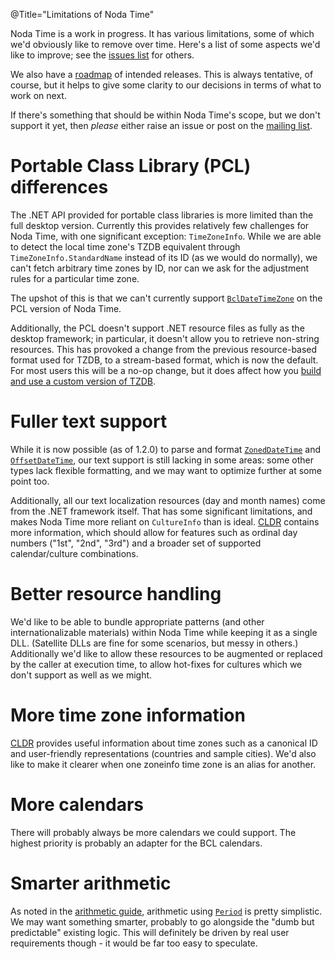 @Title="Limitations of Noda Time"

Noda Time is a work in progress. It has various limitations, some of
which we'd obviously like to remove over time. Here's a list of some
aspects we'd like to improve; see the 
[issues list](https://github.com/nodatime/nodatime/issues) for
others.

We also have a [roadmap](roadmap) of intended releases. This is
always tentative, of course, but it helps to give some clarity to our
decisions in terms of what to work on next.

If there's something that should be within Noda Time's
scope, but we don't support it yet, then *please* either raise an
issue or post on the
[mailing list](https://groups.google.com/group/noda-time).

Portable Class Library (PCL) differences
========================================

The .NET API provided for portable class libraries is more limited than the
full desktop version. Currently this provides relatively few challenges for
Noda Time, with one significant exception: `TimeZoneInfo`. While we are able
to detect the local time zone's TZDB equivalent through `TimeZoneInfo.StandardName`
instead of its ID (as we would do normally), we can't fetch arbitrary time zones
by ID, nor can we ask for the adjustment rules for a particular time zone.

The upshot of this is that we can't currently support
[`BclDateTimeZone`](noda-type://NodaTime.TimeZones.BclDateTimeZone)
on the PCL version of Noda Time.

Additionally, the PCL doesn't support .NET resource files as fully as the desktop
framework; in particular, it doesn't allow you to retrieve non-string resources. This
has provoked a change from the previous resource-based format used for TZDB, to a
stream-based format, which is now the default. For most users this will be a no-op
change, but it does affect how you [build and use a custom version of TZDB](tzdb).

Fuller text support
===================

While it is now possible (as of 1.2.0) to parse and format
[`ZonedDateTime`](noda-type://NodaTime.ZonedDateTime) and
[`OffsetDateTime`](noda-type://NodaTime.OffsetDateTime), our text support is
still lacking in some areas: some other types lack flexible formatting, and
we may want to optimize further at some point too.

Additionally, all our text localization resources (day and month names) come from the .NET
framework itself. That has some significant limitations, and makes Noda Time more reliant
on `CultureInfo` than is ideal. [CLDR](http://cldr.unicode.org) contains more information,
which should allow for features such as ordinal day numbers ("1st", "2nd", "3rd") and
a broader set of supported calendar/culture combinations.

Better resource handling
========================

We'd like to be able to bundle appropriate patterns (and other
internationalizable materials) within Noda Time while keeping it as
a single DLL. (Satellite DLLs are fine for some scenarios, but messy
in others.) Additionally we'd like to allow these resources to be
augmented or replaced by the caller at execution time, to allow
hot-fixes for cultures which we don't support as well as we might.

More time zone information
==========================

[CLDR](http://cldr.unicode.org) provides useful information about
time zones such as a canonical ID and user-friendly representations
(countries and sample cities). We'd also like to make it clearer
when one zoneinfo time zone is an alias for another.

More calendars
==============

There will probably always be more calendars we could support. The
highest priority is probably an adapter for the BCL calendars.

Smarter arithmetic
==================

As noted in the [arithmetic guide](arithmetic), arithmetic using
[`Period`](noda-type://NodaTime.Period) is pretty simplistic. We may
want something smarter, probably to go alongside the "dumb but
predictable" existing logic. This will definitely be driven by real
user requirements though - it would be far too easy to speculate.
